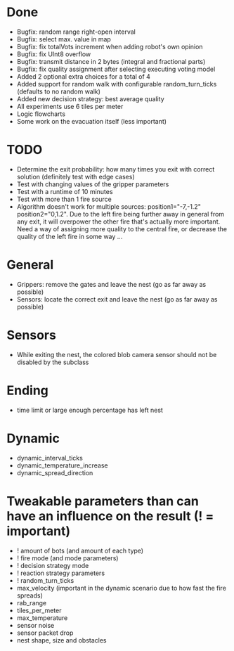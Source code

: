 # Done
- Bugfix: random range right-open interval
- Bugfix: select max. value in map
- Bugfix: fix totalVots increment when adding robot's own opinion
- Bugfix: fix UInt8 overflow
- Bugfix: transmit distance in 2 bytes (integral and fractional parts)
- Bugfix: fix quality assignment after selecting executing voting model
- Added 2 optional extra choices for a total of 4
- Added support for random walk with configurable random_turn_ticks (defaults to no random walk)
- Added new decision strategy: best average quality
- All experiments use 6 tiles per meter
- Logic flowcharts
- Some work on the evacuation itself (less important)

# TODO
- Determine the exit probability: how many times you exit with correct solution (definitely test with edge cases)
- Test with changing values of the gripper parameters
- Test with a runtime of 10 minutes
- Test with more than 1 fire source
- Algorithm doesn't work for multiple sources: position1="-7,-1.2" position2="0,1.2". Due to the left fire being further away in general from any exit, it will overpower the other fire that's actually more important. Need a way of assigning more quality to the central fire, or decrease the quality of the left fire in some way ...










# General
- Grippers: remove the gates and leave the nest (go as far away as possible)
- Sensors: locate the correct exit and leave the nest (go as far away as possible)

# Sensors
- While exiting the nest, the colored blob camera sensor should not be disabled by the subclass

# Ending
- time limit or large enough percentage has left nest

# Dynamic
- dynamic_interval_ticks
- dynamic_temperature_increase
- dynamic_spread_direction

# Tweakable parameters than can have an influence on the result (! = important)
- ! amount of bots (and amount of each type)
- ! fire mode (and mode parameters)
- ! decision strategy mode
- ! reaction strategy parameters
- ! random_turn_ticks
- max_velocity (important in the dynamic scenario due to how fast the fire spreads)
- rab_range
- tiles_per_meter
- max_temperature
- sensor noise
- sensor packet drop
- nest shape, size and obstacles